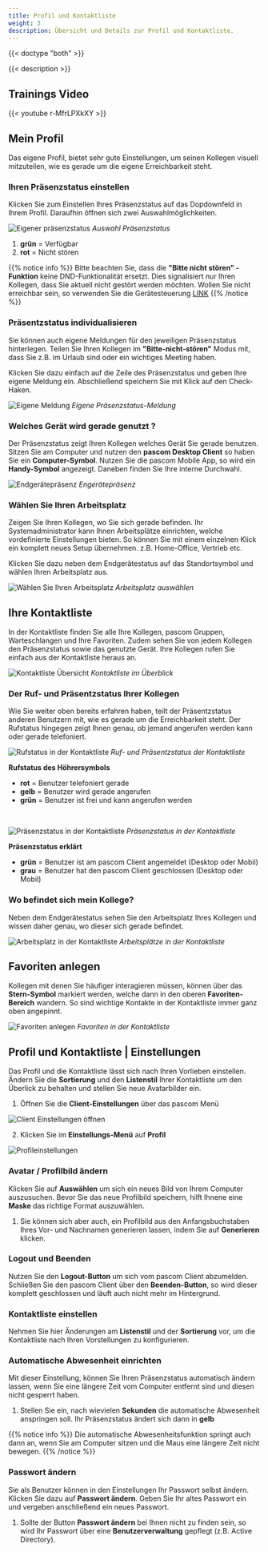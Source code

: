 ```yaml
---
title: Profil und Kontaktliste
weight: 3
description: Übersicht und Details zur Profil und Kontaktliste. 
---
```


{{< doctype "both" >}}
 
{{< description >}}

## Trainings Video

{{< youtube r-MfrLPXkXY >}} 


## Mein Profil

Das eigene Profil, bietet sehr gute Einstellungen, um seinen Kollegen visuell mitzuteilen, wie es gerade um die eigene Erreichbarkeit steht.

### Ihren Präsenzstatus einstellen

Klicken Sie zum Einstellen Ihres Präsenzstatus auf das Dopdownfeld in Ihrem Profil. Daraufhin öffnen sich zwei Auswahlmöglichkeiten.

![Eigener präsenzstatus](status.de.png)
*Auswahl Präsenzstatus*
</br>

1. **grün** = Verfügbar 
2. **rot** = Nicht stören

{{% notice info %}}
Bitte beachten Sie, dass die **"Bitte nicht stören" -  Funktion** keine DND-Funktionalität ersetzt. Dies signalisiert nur Ihren Kollegen, dass Sie aktuell nicht gestört werden möchten. Wollen Sie nicht erreichbar sein, so verwenden Sie die Gerätesteuerung [LINK]()
{{% /notice %}}

### Präsentzstatus individualisieren

Sie können auch eigene Meldungen für den jeweiligen Präsenzstatus hinterlegen. Teilen Sie Ihren Kollegen im **"Bitte-nicht-stören"** Modus mit, dass Sie z.B. im Urlaub sind oder ein wichtiges Meeting haben. 

Klicken Sie dazu einfach auf die Zeile des Präsenzstatus und geben Ihre eigene Meldung ein. Abschließend speichern Sie mit Klick auf den Check-Haken.


![Eigene Meldung](afk.png)
*Eigene Präsenzstatus-Meldung*
</br>

### Welches Gerät wird gerade genutzt ?

Der Präsenzstatus zeigt Ihren Kollegen welches Gerät Sie gerade benutzen. Sitzen Sie am Computer und nutzen den **pascom Desktop Client** so haben Sie ein **Computer-Symbol**. Nutzen Sie die pascom Mobile App, so wird ein **Handy-Symbol** angezeigt. Daneben finden Sie Ihre interne Durchwahl. 

![Endgerätepräsenz](devicestatus.png)
*Engerätepräsenz*
</br>

### Wählen Sie Ihren Arbeitsplatz

Zeigen Sie Ihren Kollegen, wo Sie sich gerade befinden. Ihr Systemadministrator kann Ihnen Arbeitsplätze einrichten, welche vordefinierte Einstellungen bieten. So können Sie mit einem einzelnen Klick ein komplett neues Setup übernehmen. z.B. Home-Office, Vertrieb etc.

Klicken Sie dazu neben dem Endgerätestatus auf das Standortsymbol und wählen Ihren Arbeitsplatz aus. 

![Wählen Sie Ihren Arbeitsplatz](location_select.de.jpg)
*Arbeitsplatz auswählen*
</br>

## Ihre Kontaktliste

In der Kontaktliste finden Sie alle Ihre Kollegen, pascom Gruppen, Warteschlangen und Ihre Favoriten. Zudem sehen Sie von jedem Kollegen den Präsenzstatus sowie das genutzte Gerät. Ihre Kollegen rufen Sie einfach aus der Kontaktliste heraus an. 

![Kontaktliste Übersicht](contactlist_overview.de.png)
*Kontaktliste im Überblick*
</br>

### Der Ruf- und Präsentzstatus Ihrer Kollegen

Wie Sie weiter oben bereits erfahren haben, teilt der Präsentzstatus anderen Benutzern mit, wie es gerade um die Erreichbarkeit steht. Der Rufstatus hingegen zeigt Ihnen genau, ob jemand angerufen werden kann oder gerade telefoniert.

![Rufstatus in der Kontaktliste](contactlist_details.jpg)
*Ruf- und Präsentzstatus der Kontaktliste*
</br>

**Rufstatus des Höhrersymbols**  
- **rot** = Benutzer telefoniert gerade  
- **gelb** = Benutzer wird gerade angerufen  
- **grün** = Benutzer ist frei und kann angerufen werden  

</br>

![Präsenzstatus in der Kontaktliste](presencestatus_details.jpg)
*Präsenzstatus in der Kontaktliste*
</br>

**Präsenzstatus erklärt**  
- **grün** = Benutzer ist am pascom Client angemeldet (Desktop oder Mobil)  
- **grau** = Benutzer hat den pascom Client geschlossen (Desktop oder Mobil) 

### Wo befindet sich mein Kollege?

Neben dem Endgerätestatus sehen Sie den Arbeitsplatz Ihres Kollegen und wissen daher genau, wo dieser sich gerade befindet.

![Arbeitsplatz in der Kontaktliste](location_details.jpg)
*Arbeitsplätze in der Kontaktliste*
</br>

## Favoriten anlegen

Kollegen mit denen Sie häufiger interagieren müssen, können über das **Stern-Symbol** markiert werden, welche dann in den oberen **Favoriten-Bereich** wandern. So sind wichtige Kontakte in der Kontaktliste immer ganz oben angepinnt.

![Favoriten anlegen](favourites.jpg)
*Favoriten in der Kontaktliste*
</br>

## Profil und Kontaktliste | Einstellungen

Das Profil und die Kontaktliste lässt sich nach Ihren Vorlieben einstellen. Ändern Sie die **Sortierung** und den **Listenstil** Ihrer Kontaktliste um den Überlick zu behalten und stellen Sie neue Avatarbilder ein.

1. Öffnen Sie die **Client-Einstellungen** über das pascom Menü


![Client Einstellungen öffnen](open_clientsettings.jpg)
</br>

2. Klicken Sie im **Einstellungs-Menü** auf **Profil**


![Profileinstellungen](settings_profile.de.jpg)
</br>

### Avatar / Profilbild ändern

Klicken Sie auf **Auswählen** um sich ein neues Bild von Ihrem Computer auszusuchen. Bevor Sie das neue Profilbild speichern, hilft Ihnene eine **Maske** das richtige Format auszuwählen. 

1. Sie können sich aber auch, ein Profilbild aus den Anfangsbuchstaben Ihres Vor- und Nachnamen generieren lassen, indem Sie auf **Generieren** klicken.

### Logout und Beenden

Nutzen Sie den **Logout-Button** um sich vom pascom Client abzumelden. Schließen Sie den pascom Client über den **Beenden-Button**, so wird dieser komplett geschlossen und läuft auch nicht mehr im Hintergrund. 

### Kontaktliste einstellen

Nehmen Sie hier Änderungen am **Listenstil** und der **Sortierung** vor, um die Kontaktliste nach Ihren Vorstellungen zu konfigurieren.

### Automatische Abwesenheit einrichten

Mit dieser Einstellung, können Sie Ihren Präsenzstatus automatisch ändern lassen, wenn Sie eine längere Zeit vom Computer entfernt sind und diesen nicht gesperrt haben.

1. Stellen Sie ein, nach wievielen **Sekunden** die automatische Abwesenheit anspringen soll. Ihr Präsenzstatus ändert sich dann in **gelb**

{{% notice info %}}
Die automatische Abwesenheitsfunktion springt auch dann an, wenn Sie am Computer sitzen und die Maus eine längere Zeit nicht bewegen.
{{% /notice %}}

### Passwort ändern

Sie als Benutzer können in den Einstellungen Ihr Passwort selbst ändern. Klicken Sie dazu auf **Passwort ändern**. Geben Sie Ihr altes Passwort ein und vergeben  anschließend ein neues Passwort.

1. Sollte der Button **Passwort ändern** bei Ihnen nicht zu finden sein, so wird Ihr Passwort über eine **Benutzerverwaltung** gepflegt (z.B. Active Directory).  

<br />


